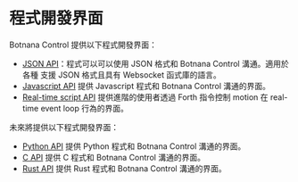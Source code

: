 # 程式開發界面

Botnana Control 提供以下程式開發界面：

* [JSON API](./json-api.md)：程式可以可以使用 JSON 格式和 Botnana Control 溝通。適用於各種
支援 JSON 格式且具有 Websocket 函式庫的語言。
* [Javascript API](./javascript-api.md) 提供 Javascript 程式和 Botnana Control 溝通的界面。 
* [Real-time script API](./real-time-script-api.md) 提供進階的使用者透過 Forth 指令控制 motion 在 real-time event loop 行為的界面。

未來將提供以下程式開發界面：

* [Python API](./python-api.md) 提供 Python 程式和 Botnana Control 溝通的界面。 
* [C API](./c-api.md) 提供 C 程式和 Botnana Control 溝通的界面。 
* [Rust API](./rust-api.md) 提供 Rust 程式和 Botnana Control 溝通的界面。 
